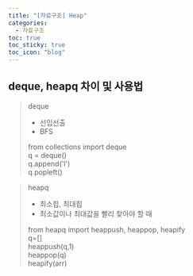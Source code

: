 ```yaml
---
title: "[자료구조] Heap"
categories:
  - 자료구조
toc: true
toc_sticky: true
toc_icon: "blog"
---
```


## deque, heapq 차이 및 사용법
> deque 
> - 선입선출
> - BFS 
> 
> from collections import deque    
> q = deque()     
> q.append('l')     
> q.popleft() 


> heapq
> - 최소힙, 최대힙
> - 최소값이나 최대값을 빨리 찾아야 할 때
>
> from heapq import heappush, heappop, heapify     
> q=[]     
> heappush(q,1)       
> heappop(q)    
> heapify(arr)      
